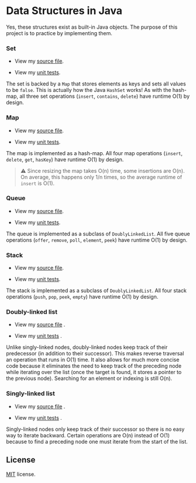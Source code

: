 # Data Structures in Java

Yes, these structures exist as built-in Java objects. The purpose of this
project is to practice by implementing them.

### Set

- View my [source file](src/main/java/com/thomasbreydo/datastructures/Set.java).

- View
  my [unit tests](src/test/java/com/thomasbreydo/datastructures/SetTest.java).

The set is backed by a `Map` that stores elements as keys and sets all values to
be `false`. This is actually how the Java `HashSet` works! As with the hash-map,
all three set operations (`insert`, `contains`, `delete`) have runtime O(1) by
design.

### Map

- View my [source file](src/main/java/com/thomasbreydo/datastructures/Map.java).

- View
  my [unit tests](src/test/java/com/thomasbreydo/datastructures/MapTest.java).

The map is implemented as a hash-map. All four map operations
(`insert`, `delete`, `get`, `hasKey`) have runtime O(1)
by design.

> :warning: Since resizing the map takes O(n) time, some insertions are O(n). On average, this happens only 1/n times, so the average runtime of `insert` is O(1).

### Queue

- View
  my [source file](src/main/java/com/thomasbreydo/datastructures/Queue.java).

- View
  my [unit tests](src/test/java/com/thomasbreydo/datastructures/QueueTest.java).

The queue is implemented as a subclass of `DoublyLinkedList`. All five queue
operations (`offer`, `remove`, `poll`, `element`, `peek`)
have runtime O(1) by design.

### Stack

- View
  my [source file](src/main/java/com/thomasbreydo/datastructures/Stack.java).

- View
  my [unit tests](src/test/java/com/thomasbreydo/datastructures/StackTest.java).

The stack is implemented as a subclass of `DoublyLinkedList`. All four stack
operations (`push`, `pop`, `peek`, `empty`)
have runtime O(1) by design.

### Doubly-linked list

- View
  my [source file](src/main/java/com/thomasbreydo/datastructures/DoublyLinkedList.java)
  .

- View
  my [unit tests](src/test/java/com/thomasbreydo/datastructures/DoublyLinkedListTest.java)
  .

Unlike singly-linked nodes, doubly-linked nodes keep track of their
predecessor (in addition to their successor). This makes reverse traversal an
operation that runs in O(1) time. It also allows for much more concise code
because it eliminates the need to keep track of the preceding node while
iterating over the list (once the target is found, it stores a pointer to the
previous node). Searching for an element or indexing is still O(n).

### Singly-linked list

- View
  my [source file](src/main/java/com/thomasbreydo/datastructures/SinglyLinkedList.java)
  .

- View
  my [unit tests](src/test/java/com/thomasbreydo/datastructures/SinglyLinkedListTest.java)
  .

Singly-linked nodes only keep track of their successor so there is no easy way
to iterate backward. Certain operations are O(n) instead of O(1) because to find
a preceding node one must iterate from the start of the list.

## License

[MIT](LICENSE) license.

